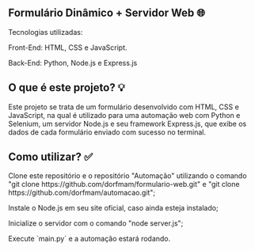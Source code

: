 <h2> Formulário Dinâmico + Servidor Web 🌐 </h2>

<p> Tecnologias utilizadas: </p>
<p> Front-End: HTML, CSS e JavaScript. </p>
<p> Back-End: Python, Node.js e Express.js </p>

<h2> O que é este projeto? 💡 </h2>

<p> Este projeto se trata de um formulário desenvolvido com HTML, CSS e JavaScript, na qual é utilizado para uma automação web com Python e Selenium, um servidor Node.js e seu framework Express.js, que exibe os dados de cada formulário enviado com sucesso no terminal. </p>

<h2> Como utilizar? ✅ </h2>

<p> Clone este repositório e o repositório "Automação" utilizando o comando "git clone https://github.com/dorfmam/formulario-web.git" e "git clone https://github.com/dorfmam/automacao.git"; </p>
<p> Instale o Node.js em seu site oficial, caso ainda esteja instalado; </p>
<p> Inicialize o servidor com o comando "node server.js"; </p>
<p> Execute `main.py` e a automação estará rodando. </p>
